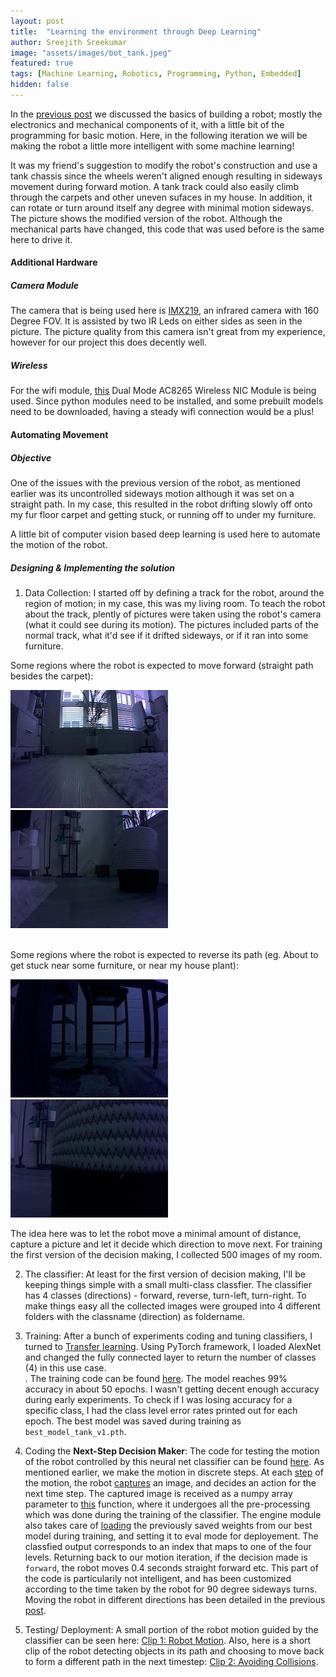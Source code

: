 ```yaml
---
layout: post
title:  "Learning the environment through Deep Learning"
author: Sreejith Sreekumar
image: "assets/images/bot_tank.jpeg"
featured: true
tags: [Machine Learning, Robotics, Programming, Python, Embedded]
hidden: false
---
```


In the <a href="https://srjit.github.io/elementary-blocks-of-robotics/">previous post</a> we discussed the basics of building a robot; mostly the electronics and mechanical components of it, with a little bit of the programming for basic motion. Here, in the following iteration we will be making the robot a little more intelligent with some machine learning!

It was my friend's suggestion to modify the robot's construction and use a tank chassis since the wheels weren't aligned enough resulting in sideways movement during forward motion. A tank track could also easily climb through the carpets and other uneven sufaces in my house. In addition, it can rotate or turn around itself any degree with minimal motion sideways. The picture shows the modified version of the robot. Although the mechanical parts have changed, this code that was used before is the same here to drive it.

#### Additional Hardware

##### Camera Module

The camera that is being used here is <a href="https://www.aliexpress.us/item/2255800029242375.html">IMX219</a>, an infrared camera with 160 Degree FOV. It is assisted by two IR Leds on either sides as seen in the picture. The picture quality from this camera isn't great from my experience, however for our project this does decently well.

##### Wireless

For the wifi module, <a href="https://www.amazon.com/gp/product/B07SM4SPLV">this</a> Dual Mode AC8265 Wireless NIC Module is being used. Since python modules need to be installed, and some prebuilt models need to be downloaded, having a steady wifi connection would be a plus!

#### Automating Movement

##### Objective

One of the issues with the previous version of the robot, as mentioned earlier was its uncontrolled sideways motion although it was set on a straight path. In my case, this resulted in the robot drifting slowly off onto my fur floor carpet and getting stuck, or running off to under my furniture.

A little bit of computer vision based deep learning is used here to automate the motion of the robot.

##### Designing & Implementing the solution

1. Data Collection: I started off by defining a track for the robot, around the region of motion; in my case, this was my living room. To teach the robot about the track, plently of pictures were taken using the robot's camera (what it could see during its motion). The pictures included parts of the normal track, what it'd see if it drifted sideways, or if it ran into some furniture.

Some regions where the robot is expected to move forward (straight path besides the carpet):

<div align="left">
  <img src="../assets/images/room1.jpeg"/>
  <img src="../assets/images/room2.jpeg"/>
</div>

<br/>

Some regions where the robot is expected to reverse its path (eg. About to get stuck near some furniture, or near my house plant):

<div align="left">
  <img src="../assets/images/room3.jpeg"/>
  <img src="../assets/images/room4.jpeg"/>
</div>

The idea here was to let the robot move a minimal amount of distance, capture a picture and let it decide which direction to move next. For training the first version of the decision making, I collected 500 images of my room.

2. The classifier: At least for the first version of decision making, I'll be keeping things simple with a small multi-class classfier. The classifier has 4 classes (directions) - forward, reverse, turn-left, turn-right. To make things easy all the collected images were grouped into 4 different folders with the classname (direction) as foldername.

3. Training: After a bunch of experiments coding and tuning classifiers, I turned to <a href="https://en.wikipedia.org/wiki/Transfer_learning">Transfer learning</a>. Using PyTorch framework, I loaded AlexNet and changed the fully connected layer to return the number of classes (4) in this use case.
<br/>. The training code can be found <a href="https://github.com/srjit/jetson-scripts/blob/main/01%20Environment/train-decision-making.ipynb">here</a>. The model reaches 99% accuracy in about 50 epochs. I wasn't getting decent enough accuracy during early experiments. To check if I was losing accuracy for a specific class, I had the class level error rates printed out for each epoch. The best model was saved during training as `best_model_tank_v1.pth`.

4. Coding the <b>Next-Step Decision Maker</b>: The code for testing the motion of the robot controlled by this neural net classifier can be found <a href="https://github.com/srjit/jetson-scripts/blob/main/01%20Environment/living_room_track.py">here</a>. As mentioned earlier, we make the motion in discrete steps. At each <a href="https://github.com/srjit/jetson-scripts/blob/316c835b9fadadbc13f7c49f85b97bf4c6805c29/01%20Environment/living_room_track.py#L110">step</a> of the motion, the robot <a href="https://github.com/srjit/jetson-scripts/blob/316c835b9fadadbc13f7c49f85b97bf4c6805c29/01%20Environment/living_room_track.py#L115">captures</a> an image, and decides an action for the next time step. The captured image is received as a numpy array parameter to <a href="https://github.com/srjit/jetson-scripts/blob/316c835b9fadadbc13f7c49f85b97bf4c6805c29/01%20Environment/decision_engine.py#L43">this</a> function, where it undergoes all the pre-processing which was done during the training of the classifier. The engine module also takes care of <a href="https://github.com/srjit/jetson-scripts/blob/main/01%20Environment/decision_engine.py#L22">loading</a> the previously saved weights from our best model during training, and setting it to eval mode for deployement. The classfied output corresponds to an index that maps to one of the four levels. Returning back to our motion iteration, if the decision made is `forward`, the robot moves 0.4 seconds straight forward etc. This part of the code is particularily not intelligent, and has been customized according to the time taken by the robot for 90 degree sideways turns. Moving the robot in different directions has been detailed in the previous <a href="https://srjit.github.io/elementary-blocks-of-robotics/">post</a>.

5. Testing/ Deployment: A small portion of the robot motion guided by the classifier can be seen here: <a href="https://youtube.com/shorts/DHARDDDx3bk?feature=share">Clip 1: Robot Motion</a>. Also, here is a short clip of the robot detecting objects in its path and choosing to move back to form a different path in the next timestep: <a href="https://youtube.com/shorts/d4d3PlKnxdY?feature=share"> Clip 2: Avoiding Collisions</a>. 
